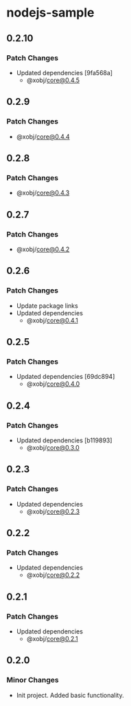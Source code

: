 # nodejs-sample

## 0.2.10

### Patch Changes

- Updated dependencies [9fa568a]
  - @xobj/core@0.4.5

## 0.2.9

### Patch Changes

- @xobj/core@0.4.4

## 0.2.8

### Patch Changes

- @xobj/core@0.4.3

## 0.2.7

### Patch Changes

- @xobj/core@0.4.2

## 0.2.6

### Patch Changes

- Update package links
- Updated dependencies
  - @xobj/core@0.4.1

## 0.2.5

### Patch Changes

- Updated dependencies [69dc894]
  - @xobj/core@0.4.0

## 0.2.4

### Patch Changes

- Updated dependencies [b119893]
  - @xobj/core@0.3.0

## 0.2.3

### Patch Changes

- Updated dependencies
  - @xobj/core@0.2.3

## 0.2.2

### Patch Changes

- Updated dependencies
  - @xobj/core@0.2.2

## 0.2.1

### Patch Changes

- Updated dependencies
  - @xobj/core@0.2.1

## 0.2.0

### Minor Changes

- Init project. Added basic functionality.
